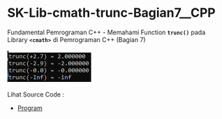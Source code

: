 # SK-Lib-cmath-trunc-Bagian7__CPP
Fundamental Pemrograman C++ - Memahami Function <code><b>trunc()</b></code> pada Library <code><b>&lt;cmath></b></code> di Pemrograman C++ (Bagian 7)<br><br>
<img src="https://github.com/RizkyKhapidsyah/SK-Lib-cmath-trunc-Bagian7__CPP/blob/master/SK-Lib-cmath-trunc-Bagian7__CPP/result/001.PNG"><br><br>
Lihat Source Code : <br>
- <a href="https://github.com/RizkyKhapidsyah/SK-Lib-cmath-trunc-Bagian7__CPP/blob/master/SK-Lib-cmath-trunc-Bagian7__CPP/Source.cpp">Program</a>
